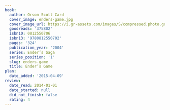 ```yaml
---
book:
  author: Orson Scott Card
  cover_image: enders-game.jpg
  cover_image_url: https://i.gr-assets.com/images/S/compressed.photo.goodreads.com/books/1408303130l/375802._SY160_.jpg
  goodreads: '375802'
  isbn10: 0812550706
  isbn13: '9780812550702'
  pages: '324'
  publication_year: '2004'
  series: Ender’s Saga
  series_position: '1'
  slug: enders-game
  title: Ender’s Game
plan:
  date_added: '2015-04-09'
review:
  date_read: 2014-01-01
  date_started: null
  did_not_finish: false
  rating: 4
---
```

